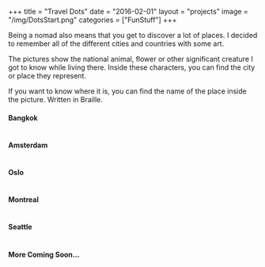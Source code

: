 +++
title = "Travel Dots"
date = "2016-02-01"
layout = "projects"
image = "/img/DotsStart.png"
categories = ["FunStuff"]
+++

Being a nomad also means that you get to discover a lot of places. I decided to remember all of the different cities and countries with some art. 

The pictures show the national animal, flower or other significant creature I got to know while living there. Inside these characters, you can find the city or place they represent. 

If you want to know where it is, you can find the name of the place inside the picture. Written in Braille. 

<h4>Bangkok</h4>
<img src="/img/DotsBangkok.png" alt="">

<!-- <h4>Koh Lanta</h4>
<img src="/img/ComingSoon.png" alt="">

<h4>Penang</h4>
<img src="/img/ComingSoon.png" alt="">

<h4>Kuala Lumpur</h4>
<img src="/img/ComingSoon.png" alt="">

<h4>Bali</h4>
<img src="/img/ComingSoon.png" alt="">

<h4>Singapore</h4>
<img src="/img/ComingSoon.png" alt=""> -->

<h4>Amsterdam</h4>
<img src="/img/DotsAmsterdam.png" alt="">

<h4>Oslo</h4>
<img src="/img/DotsOslo.png" alt="">

<!-- <h4>Stockholm</h4>
<img src="/img/ComingSoon.png" alt=""> -->

<h4>Montreal</h4>
<img src="/img/DotsMontreal.png" alt="">

<!-- <h4>Vancouver</h4>
<img src="/img/ComingSoon.png" alt=""> -->

<h4>Seattle</h4>
<img src="/img/DotsSeattle.png" alt="">

<!-- <h4>San Francisco</h4>
<img src="/img/ComingSoon.png" alt="">

<h4>Toronto</h4>
<img src="/img/ComingSoon.png" alt=""> -->

<h4>More Coming Soon...</h4>